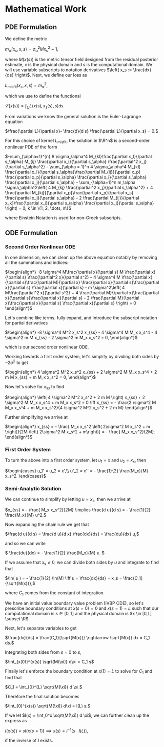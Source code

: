 # Mathematical Work
## PDE Formulation
We define the metric

$m_\alpha(x_s, x, s) = \sigma_\alpha^2  M x_s^2 - 1,$

where $M(x(s))$ is the metric tensor field designed from the residual posterior estimate, $x$ is the physical domain and $s$ is the computational domain. We will use variable subscripts to notation derivatives $\left( x_s := \frac{dx}{ds} \right)$. Next, we define our loss as 

$L_\text{misfit}(x_s, x, s) = m_\alpha^2,$ 

which we use to define the functional  

$\mathcal{L}[x(s)] = \int_\Omega L(x(s), x_s(s), s) d s.$

From variations we know the general solution is the Euler-Lagrange equation

$\frac{\partial L}{\partial x}- \frac{d}{d s} \frac{\partial L}{\partial x_s} = 0.$

For this choice of kernel $L_\text{misfit}$, the solution in $\R^n$ is a second-order nonlinear PDE of the form

$-\sum_{\alpha=1}^{n} 8 \sigma_\alpha^4 M_{kl}\frac{\partial x_l}{\partial s_\alpha} M_{ij} \frac{\partial x_i}{\partial s_\alpha} \frac{\partial^2 x_j}{\partial s_\alpha^2} - \sum_{\alpha = 1}^n 4 \sigma_\alpha^4 M_{kl} \frac{\partial x_l}{\partial s_\alpha}\frac{\partial M_{ij}}{\partial x_p} \frac{\partial x_p}{\partial s_\alpha} \frac{\partial x_i}{\partial s_\alpha} \frac{\partial x_j}{\partial s_\alpha} - \sum_{\alpha=1}^n m_\alpha \sigma_\alpha^2\left( 4 M_{kj} \frac{\partial^2 x_j}{\partial s_\alpha^2} + 4 \frac{\partial M_{kj}}{\partial x_p}\frac{\partial x_p}{\partial x_s} \frac{\partial x_j}{\partial s_\alpha}  - 2 \frac{\partial M_{ij}}{\partial x_k}\frac{\partial x_i}{\partial s_\alpha}  \frac{\partial x_j}{\partial s_\alpha} \right) = 0, k \in \{1, 2, \dots, n\}$

where Einstein Notation is used for non-Greek subscripts. 

## ODE Formulation
### Second Order Nonlinear ODE
In one dimension, we can clean up the above equation notably by removing all the summations and indices:

$\begin{align*}
-8 \sigma^4 M\frac{\partial x}{\partial s} M \frac{\partial x}{\partial s} \frac{\partial^2 x}{\partial s^2} - 4 \sigma^4 M \frac{\partial x}{\partial s}\frac{\partial M}{\partial x} \frac{\partial x}{\partial s}\frac{\partial x}{\partial s} \frac{\partial x}{\partial s} -  m \sigma^2\left( 4 M\frac{\partial^2 x}{\partial s^2} + 4 \frac{\partial M}{\partial x}\frac{\partial x}{\partial s}\frac{\partial x}{\partial s}  - 2 \frac{\partial M}{\partial x}\frac{\partial x}{\partial s}  \frac{\partial x}{\partial s} \right) = 0
\end{align*}$

Let's combine like terms, fully expand, and introduce the subscript notation for partial derivatives

$\begin{align*}
-8 \sigma^4 M^2 x_s^2  x_{ss} - 4 \sigma^4 M M_x x_s^4  -  4  \sigma^2 m M x_{ss}  -  2 \sigma^2 m M_x x_s^2  = 0,
\end{align*}$

which is our second order nonlinear ODE.

Working towards a first order system, let's simplify by dividing both sides by $-2 \sigma^2$ to get

$\begin{align*}
4 \sigma^2 M^2 x_s^2  x_{ss} + 2 \sigma^2 M M_x x_s^4  +  2  m M x_{ss}  +  m M_x x_s^2  = 0,
\end{align*}$

Now let's solve for $x_{ss}$ to find

$\begin{align*}
\left( 4 \sigma^2 M^2 x_s^2 + 2 m M \right) x_{ss} + 2 \sigma^2 M M_x x_s^4 +  m M_x x_s^2  = 0 \iff x_{ss} = - \frac{2 \sigma^2 M M_x x_s^4 +  m M_x x_s^2}{4 \sigma^2 M^2 x_s^2 + 2 m M}
\end{align*}$

Further simplifying we arrive at

$\begin{align*}
x_{ss} = - \frac{ M_x x_s^2 \left( 2\sigma^2 M x_s^2 +  m \right)}{2M \left( 2\sigma^2 M x_s^2 + m\right)} = - \frac{ M_x x_s^2}{2M}.
\end{align*}$

### First Order System

To turn the above into a first order system, let $u_1 = x$ and $u_2 = x_s$, then

$\begin{cases} 
u_1' = u_2 = x',\\
u'_2 = x'' = - \frac{1}{2} \frac{M_x}{M} x_s^2.
\end{cases}$


### Semi-Analytic Solution

We can continue to simplify by letting $u = x_s$, then we arrive at

$x_{ss} = - \frac{ M_x x_s^2}{2M} \implies \frac{d u}{d s} = - \frac{1}{2} \frac{M_x}{M} u^2.$

Now expanding the chain rule we get that

$\frac{d u}{d s} = \frac{d u}{d x} \frac{dx}{ds} = \frac{du}{dx} u,$

and so we can write

$
\frac{du}{dx} = - \frac{1}{2} \frac{M_x}{M} u.
$

If we assume that $x_s \neq 0$, we can divide both sides by $u$ and integrate to find that

$\ln( u ) = - \frac{1}{2} \ln(M) \iff u =  \frac{dx}{ds} = x_s = \frac{C_1}{\sqrt{M(x)}},$

where $C_1$ comes from the constant of integration. 

We have an initial value boundary value problem (IVBP ODE), so let's prescribe boundary conditions at $x(s=0) = 0$ and $x(s=1) = L$ such that our computational domain is $s \in [0,1]$ and the physical domain is $x \in [0,L] \subset \R$.

Next, let's separate variables to get

$\frac{dx}{ds} = \frac{C_1}{\sqrt{M(x)}} \rightarrow \sqrt{M(x)} dx = C_1 ds.$

Integrating both sides from $s=0$ to $s$, 

$\int_{x(0)}^{x(s)} \sqrt{M(\xi)} d\xi = C_1 s$

Finally let's enforce the boundary condition at $x(1) = L$ to solve for $C_1$ and find that

$C_1 = \int_{0}^{L} \sqrt{M(\xi)} d \xi.$

Therefore the final solution becomes

$\int_{0}^{x(s)} \sqrt{M(\xi)} d\xi = I(L) s.$

If we let $I(x) = \int_0^x \sqrt{M(\xi)} d \xi$, we can further clean up the express as

$I(x(s)) = s I(x(s=1)) \implies x(s) = I^{-1}\left( s \cdot I(L) \right),$

if the inverse of $I$ exists.
